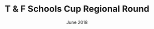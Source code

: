 ---
layout: default
title: T & F Schools Cup Regional Round
date: June 2018
dateOverride: June 2018
location: TBC
---